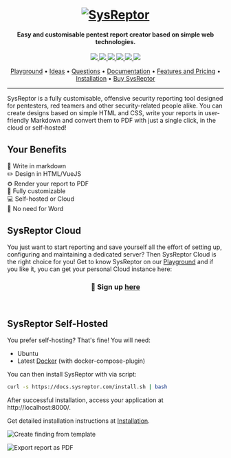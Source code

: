 <h1 align="center">
    <br>
    <a href="https://docs.sysreptor.com/"><img src="https://docs.sysreptor.com/images/logo-invert-with-text.png" alt="SysReptor"></a>
</h1>

<h4 align="center">Easy and customisable pentest report creator based on simple web technologies.</h4>

<p align="center">
<a href="https://github.com/syslifters/sysreptor/">
    <img src="https://img.shields.io/github/stars/Syslifters/sysreptor?color=yellow&style=flat-square">
</a>
<a href="https://github.com/syslifters/sysreptor/releases/latest">
    <img src="https://img.shields.io/github/v/release/syslifters/sysreptor?color=green&style=flat-square">
</a>
<a href="https://github.com/syslifters/sysreptor/releases/latest">
    <img src="https://img.shields.io/github/release-date/syslifters/sysreptor?color=blue&style=flat-square">
</a>
<a href="https://github.com/syslifters/sysreptor/releases/latest">
    <img src="https://img.shields.io/github/repo-size/syslifters/sysreptor?color=red&style=flat-square">
</a>
<a href="https://www.linkedin.com/company/syslifters/">
    <img src="https://img.shields.io/badge/-Linkedin-blue?style=flat-square&logo=linkedin">
</a>
<a href="https://twitter.com/intent/user?screen_name=sysreptor">
    <img src="https://img.shields.io/twitter/follow/sysreptor?style=social">
</a>
</p>

<p align="center">
  <a href="https://cloud.sysreptor.com/demo">Playground</a> •
  <a href="https://github.com/Syslifters/sysreptor/discussions/categories/ideas">Ideas</a> •
  <a href="https://github.com/Syslifters/sysreptor/discussions/categories/q-a">Questions</a> •
  <a href="https://docs.sysreptor.com/">Documentation</a> •
  <a href="https://docs.sysreptor.com/features-and-pricing/">Features and Pricing</a> •
  <a href="https://docs.sysreptor.com/setup/installation/">Installation</a> •
  <a href="https://cloud.sysreptor.com/order/">Buy SysReptor</a>
</p>

---

SysReptor is a fully customisable, offensive security reporting tool designed for pentesters, red teamers and other security-related people alike. You can create designs based on simple HTML and CSS, write your reports in user-friendly Markdown and convert them to PDF with just a single click, in the cloud or self-hosted!

## Your Benefits

📝 Write in markdown<br>
✏️ Design in HTML/VueJS<br>
⚙️ Render your report to PDF<br>
🚀 Fully customizable<br>
💻 Self-hosted or Cloud<br>
🎉 No need for Word<br>


## SysReptor Cloud
You just want to start reporting and save yourself all the effort of setting up, configuring and maintaining a dedicated server? Then SysReptor Cloud is the right choice for you! Get to know SysReptor on our [Playground](https://cloud.sysreptor.com/demo) and if you like it, you can get your personal Cloud instance here:

<h3 align="center">🚀 Sign up <a class="md-button" href="https://cloud.sysreptor.com/order/">here</a></h3>

<br>

## SysReptor Self-Hosted
You prefer self-hosting? That's fine! You will need:
* Ubuntu
* Latest [Docker](https://docs.docker.com/engine/install/ubuntu/) (with docker-compose-plugin)

You can then install SysReptor with via script:

```bash
curl -s https://docs.sysreptor.com/install.sh | bash
```

After successful installation, access your application at http://localhost:8000/.

Get detailed installation instructions at [Installation](https://docs.sysreptor.com/setup/installation/).


![Create finding from template](https://docs.sysreptor.com/images/create_finding_from_template.gif)

![Export report as PDF](https://docs.sysreptor.com/images/export_project.gif)
